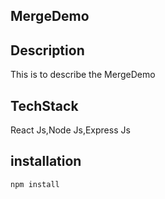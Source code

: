 ## MergeDemo
## Description
This is to describe the MergeDemo
## TechStack
React Js,Node Js,Express Js
## installation
    npm install
